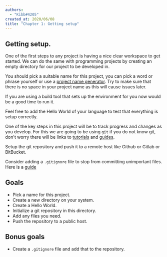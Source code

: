 ```yaml
---
authors:
  - "Kibb#4205"
created_at: 2020/06/08
title: "Chapter 1: Getting setup"
---
```


## Getting setup.

One of the first steps to any project is having a nice clear workspace to get started. 
We can do the same with programming projects by creating an empty directory for our project to be developed in. 

You should pick a suitable name for this project, you 
can pick a word or phrase yourself or use a [project name generator](http://codenames.herokuapp.com/).
Try to make sure that there is no space in your project name as this will cause issues later.

If you are using a build tool that sets up the environment for you now would be a good time to run it.

Feel free to add the Hello World of your language to test that everything is setup correctly.

One of the key steps in this project will be to track progress and changes as you develop. 
For this we are going to be using `git` if you do not know git, 
don't worry there will be links to [tutorials](https://www.atlassian.com/git/tutorials)
 and [guides](https://rogerdudler.github.io/git-guide/).

Setup the git repository and push it to a remote host like Github or Gitlab or BitBucket.

Consider adding a `.gitignore` file to stop from committing unimportant files. 
Here is a [guide](https://help.github.com/en/github/using-git/ignoring-files)

## Goals

- Pick a name for this project.
- Create a new directory on your system.
- Create a Hello World.
- Initialize a git repository in this directory.
- Add any files you need.
- Push the repository to a public host.

## Bonus goals

- Create a `.gitignore` file and add that to the repository.
